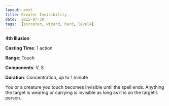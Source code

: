 ```yaml
---
layout: post
title: Greater Invisibility
date:  2015-07-30
tags:  [sorcerer, wizard, bard, level4]
---
```


**4th Illusion**

**Casting Time**: 1 action

**Range**: Touch

**Components**: V, S

**Duration**: Concentration, up to 1 minute

 You or a creature you touch becomes invisible until the spell ends. Anything the target is wearing or carrying is invisible as long as it is on the target’s person.
